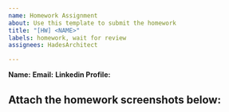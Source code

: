 ```yaml
---
name: Homework Assignment
about: Use this template to submit the homework
title: "[HW] <NAME>"
labels: homework, wait for review
assignees: HadesArchitect

---
```


**Name:** <NAME>
**Email:** <email>
**Linkedin Profile:** <LINK>

Attach the homework screenshots below:
-----------------------------------------

<SCREENSHOTS>
